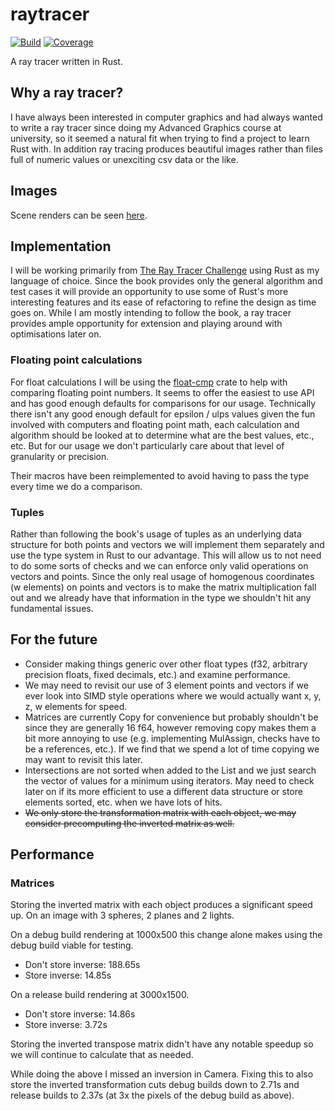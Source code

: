 # raytracer

[![Build](https://github.com/mpycroft/raytracer/actions/workflows/rust.yaml/badge.svg)](https://github.com/mpycroft/raytracer/actions)
[![Coverage](https://codecov.io/gh/mpycroft/raytracer/graph/badge.svg)](<https://codecov.io/gh/mpycroft/raytracer>)

A ray tracer written in Rust.

## Why a ray tracer?

I have always been interested in computer graphics and had always wanted to
write a ray tracer since doing my Advanced Graphics course at university, so it
seemed a natural fit when trying to find a project to learn Rust with. In
addition ray tracing produces beautiful images rather than files full of numeric
values or unexciting csv data or the like.

## Images

Scene renders can be seen [here](images/README.md).

## Implementation

I will be working primarily from [The Ray Tracer
Challenge](http://raytracerchallenge.com) using Rust as my language of choice.
Since the book provides only the general algorithm and test cases it will
provide an opportunity to use some of Rust's more interesting features and its
ease of refactoring to refine the design as time goes on. While I am mostly
intending to follow the book, a ray tracer provides ample opportunity for
extension and playing around with optimisations later on.

### Floating point calculations

For float calculations I will be using the
[float-cmp](https://crates.io/crates/float-cmp) crate to help with comparing
floating point numbers. It seems to offer the easiest to use API and has good
enough defaults for comparisons for our usage. Technically there isn't any good
enough default for epsilon / ulps values given the fun involved with computers
and floating point math, each calculation and algorithm should be looked at to
determine what are the best values, etc., etc. But for our usage we don't
particularly care about that level of granularity or precision.

Their macros have been reimplemented to avoid having to pass the type every time
we do a comparison.

### Tuples

Rather than following the book's usage of tuples as an underlying data structure
for both points and vectors we will implement them separately and use the type
system in Rust to our advantage. This will allow us to not need to do some sorts
of checks and we can enforce only valid operations on vectors and points. Since
the only real usage of homogenous coordinates (w elements) on points and vectors
is to make the matrix multiplication fall out and we already have that
information in the type we shouldn't hit any fundamental issues.

## For the future

* Consider making things generic over other float types (f32, arbitrary precision
  floats, fixed decimals, etc.) and examine performance.
* We may need to revisit our use of 3 element points and vectors if we ever look
  into SIMD style operations where we would actually want x, y, z, w elements
  for speed.
* Matrices are currently Copy for convenience but probably shouldn't be since
  they are generally 16 f64, however removing copy makes them a bit more
  annoying to use (e.g. implementing MulAssign, checks have to be a references,
  etc.). If we find that we spend a lot of time copying we may want to revisit
  this later.
* Intersections are not sorted when added to the List and we just search the
  vector of values for a minimum using iterators. May need to check later on if
  its more efficient to use a different data structure or store elements sorted,
  etc. when we have lots of hits.
* ~~We only store the transformation matrix with each object, we may consider
  precomputing the inverted matrix as well.~~

## Performance

### Matrices

Storing the inverted matrix with each object produces a significant speed up. On
an image with 3 spheres, 2 planes and 2 lights.

On a debug build rendering at 1000x500 this change alone makes using the debug
build viable for testing.

* Don't store inverse: 188.65s
* Store inverse: 14.85s

On a release build rendering at 3000x1500.

* Don't store inverse: 14.86s
* Store inverse: 3.72s

Storing the inverted transpose matrix didn't have any notable speedup so we will
continue to calculate that as needed.

While doing the above I missed an inversion in Camera. Fixing this to also store
the inverted transformation cuts debug builds down to 2.71s and release builds
to 2.37s (at 3x the pixels of the debug build as above).

